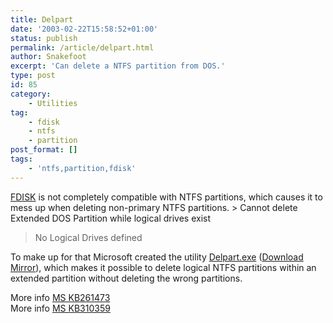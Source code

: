 ```yaml
---
title: Delpart
date: '2003-02-22T15:58:52+01:00'
status: publish
permalink: /article/delpart.html
author: Snakefoot
excerpt: 'Can delete a NTFS partition from DOS.'
type: post
id: 85
category:
    - Utilities
tag:
    - fdisk
    - ntfs
    - partition
post_format: []
tags:
    - 'ntfs,partition,fdisk'
---
```

[FDISK](/article/fdisk.html) is not completely compatible with NTFS partitions, which causes it to mess up when deleting non-primary NTFS partitions. > Cannot delete Extended DOS Partition while logical drives exist  
>   
>  No Logical Drives defined

 To make up for that Microsoft created the utility [Delpart.exe](http://smallvoid.orgfree.com/?file=delpart.zip) ([Download Mirror](ftp://ftp.microsoft.com/bussys/winnt/winnt-public/reskit/nt31/i386/RESKIT.EXE)), which makes it possible to delete logical NTFS partitions within an extended partition without deleting the wrong partitions.  
  
 More info [MS KB261473](http://support.microsoft.com/kb/261473 "Unable to Delete a Partition or Logical DOS Drive Using the Fdisk Utility [Q261473]")  
 More info [MS KB310359](http://support.microsoft.com/kb/310359 "Cannot View NTFS Logical Drive After Using Fdisk [Q310359]")  